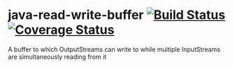 # java-read-write-buffer [![Build Status](https://travis-ci.org/rchodava/java-read-write-buffer.svg?branch=master)](https://travis-ci.org/rchodava/java-read-write-buffer) [![Coverage Status](https://coveralls.io/repos/github/rchodava/java-read-write-buffer/badge.svg?branch=master)](https://coveralls.io/github/rchodava/java-read-write-buffer?branch=master)
A buffer to which OutputStreams can write to while multiple InputStreams are simultaneously reading from it
